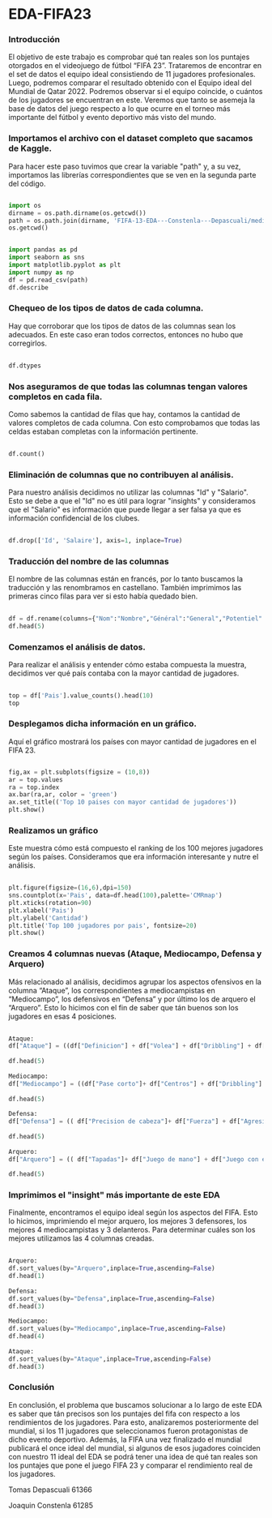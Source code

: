 # EDA-FIFA23 

### Introducción
El objetivo de este trabajo es comprobar qué tan reales son los puntajes otorgados en el videojuego de fútbol “FIFA 23”. Trataremos de encontrar en el set de datos el equipo ideal consistiendo de 11 jugadores profesionales. Luego, podremos comparar el resultado obtenido con el Equipo ideal del Mundial de Qatar 2022. Podremos observar si el equipo coincide, o cuántos de los jugadores se encuentran en este. Veremos que tanto se asemeja la base de datos del juego respecto a lo que ocurre en el torneo más importante del fútbol y evento deportivo más visto del mundo.

### Importamos el archivo con el dataset completo que sacamos de Kaggle. 
Para hacer este paso tuvimos que crear la variable "path" y, a su vez, importamos las librerías correspondientes que se ven en la segunda parte del código. 

  ```python

  import os
  dirname = os.path.dirname(os.getcwd())
  path = os.path.join(dirname, 'FIFA-13-EDA---Constenla---Depascuali/media/fifa_23_280922.csv')
  os.getcwd()


  import pandas as pd
  import seaborn as sns
  import matplotlib.pyplot as plt
  import numpy as np
  df = pd.read_csv(path)
  df.describe
  ```

### Chequeo de los tipos de datos de cada columna.
Hay que corroborar que los tipos de datos de las columnas sean los adecuados. En este caso eran todos correctos, entonces no hubo que corregirlos.

```python
 
df.dtypes
 ```
 
### Nos aseguramos de que todas las columnas tengan valores completos en cada fila.
Como sabemos la cantidad de filas que hay, contamos la cantidad de valores completos de cada columna. Con esto comprobamos que todas las celdas estaban completas con la información pertinente.
 
```python
 
df.count()
 ```
 
### Eliminación de columnas que no contribuyen al análisis.
Para nuestro análisis decidimos no utilizar las columnas "Id" y "Salario". Esto se debe a que el "Id" no es útil para lograr "insights" y consideramos que el "Salario" es información que puede llegar a ser falsa ya que es información confidencial de los clubes.
 
```python
 
df.drop(['Id', 'Salaire'], axis=1, inplace=True)
```
 
### Traducción del nombre de las columnas
El nombre de las columnas están en francés, por lo tanto buscamos la traducción y las renombramos en castellano. También imprimimos las primeras cinco filas para ver si esto había quedado bien. 
 
```python
 
df = df.rename(columns={"Nom":"Nombre","Général":"General","Potentiel":"Potencial","Pays":"Pais","Bon pied":"Pierna buena","Mauvais pied":"Pierna mala","Gestes techniques":"Gestos tecnicos","Taille":"Altura","Rendement offensif":"Rendimiento ofensivo","Rendement defensif":"Rendimiento defensivo","Valeur":"Valor","Centres":"Centros","Finition":"Definicion","Precision tete":"Precision de cabeza","Passes courtes":"Pase corto","Volee":"Volea","Dribbles":"Dribbling","Effet":"Efecto","PCF":"Precision tiros libres","Passes longues":"Pase largo","Controle":"Control","Acceleration":"Acceleracion","Vitesse": "Velocidad", "Agilite": "Agilidad", "Reactivite": "Reactividad", "Equilibre": "Equilibrio", "Puissance frappe": "Potencia", "Detente": "Recuperacion", "Endurance": "Resistencia", "Force": "Fuerza", "Tirs de loin": "Disparo desde lejos", "Agressivite": "Agresividad", "Interceptions": "Intercepciones", "Placement": "Posicionamiento", "Vista": "Visión", "Penalty": "Penales", "Calme": "Calma", "Conscience defensive": "Consciencia defensiva", "Tacle debout": "Entradas","Tacle glisse": "Entradas por el suelo", "Plongeon": "Tapadas", "Jeu main": "Juego de mano", "Jeu pied": "Juego con el pie", "Placement.1": "Posicionamiento del arquero", "Reflexes": "Reflejos"})
df.head(5)
```
 
### Comenzamos el análisis de datos.
Para realizar el análisis y entender cómo estaba compuesta la muestra, decidimos ver qué país contaba con la mayor cantidad de jugadores.
 
```python
 
top = df['Pais'].value_counts().head(10)
top
```
 
### Desplegamos dicha información en un gráfico.
Aquí el gráfico mostrará los países con mayor cantidad de jugadores en el FIFA 23.
 
 ```python
 
fig,ax = plt.subplots(figsize = (10,8))
ar = top.values
ra = top.index
ax.bar(ra,ar, color = 'green')
ax.set_title(('Top 10 paises con mayor cantidad de jugadores'))
plt.show()
```
 
### Realizamos un gráfico 
Este muestra cómo está compuesto el ranking de los 100 mejores jugadores según los países. Consideramos que era información interesante y nutre el análisis.
 
```python
 
plt.figure(figsize=(16,6),dpi=150)
sns.countplot(x='Pais', data=df.head(100),palette='CMRmap')
plt.xticks(rotation=90)
plt.xlabel('Pais')
plt.ylabel('Cantidad')
plt.title('Top 100 jugadores por pais', fontsize=20)
plt.show()
```
 
### Creamos 4 columnas nuevas (Ataque, Mediocampo, Defensa y Arquero)
Más relacionado al análisis, decidimos agrupar los aspectos ofensivos en la columna “Ataque”, los correspondientes a mediocampistas en “Mediocampo”, los defensivos en “Defensa” y por último los de arquero el “Arquero”. Esto lo hicimos con el fin de saber que tán buenos son los jugadores en esas 4 posiciones.
 
```python
 
Ataque:
df["Ataque"] = ((df["Definicion"] + df["Volea"] + df["Dribbling"] + df["Precision tiros libres"] + df["Efecto"] + df["Acceleracion"] + df["Control"] + df["Velocidad"] + df["Agilidad"])  /9)
 
df.head(5)
 
Mediocampo:
df["Mediocampo"] = ((df["Pase corto"]+ df["Centros"] + df["Dribbling"] + df["Precision tiros libres"] + df["Control"] + df["Pase largo"] + df["Velocidad"] + df["Equilibrio"] + df["Resistencia"] + df["Visión"] + df["Posicionamiento"] + df["Disparo desde lejos"] + df["Recuperacion"] + df["Intercepciones"] + df["Consciencia defensiva"]) /15)
 
df.head(5)
 
Defensa:
df["Defensa"] = (( df["Precision de cabeza"]+ df["Fuerza"] + df["Agresividad"] + df["Intercepciones"] + df["Consciencia defensiva"] + df["Entradas"] + df["Entradas por el suelo"]) /7)
 
df.head(5)
 
Arquero:
df["Arquero"] = (( df["Tapadas"]+ df["Juego de mano"] + df["Juego con el pie"] + df["Posicionamiento del arquero"] + df["Reflejos"] ) /5)
 
df.head(5)
```
 
### Imprimimos el "insight" más importante de este EDA 
Finalmente, encontramos el equipo ideal según los aspectos del FIFA. Esto lo hicimos, imprimiendo el mejor arquero, los mejores 3 defensores, los mejores 4 mediocampistas y 3 delanteros. Para determinar cuáles son los mejores utilizamos las 4 columnas creadas.
 
```python
 
Arquero: 
df.sort_values(by="Arquero",inplace=True,ascending=False)
df.head(1)
 
Defensa: 
df.sort_values(by="Defensa",inplace=True,ascending=False)
df.head(3)
 
Mediocampo:
df.sort_values(by="Mediocampo",inplace=True,ascending=False)
df.head(4)
 
Ataque:
df.sort_values(by="Ataque",inplace=True,ascending=False)
df.head(3)
```
 
### Conclusión
En conclusión, el problema que buscamos solucionar a lo largo de este EDA es saber que tán precisos son los puntajes del fifa con respecto a los rendimientos de los jugadores. Para esto, analizaremos posteriormente del mundial, si los 11 jugadores que seleccionamos fueron protagonistas de dicho evento deportivo. Además, la FIFA una vez finalizado el mundial publicará el once ideal del mundial, si algunos de esos jugadores coinciden con nuestro 11 ideal del EDA se podrá tener una idea de qué tan reales son los puntajes que pone el juego FIFA 23 y comparar el rendimiento real de los jugadores. 




Tomas Depascuali 61366


Joaquin Constenla 61285

